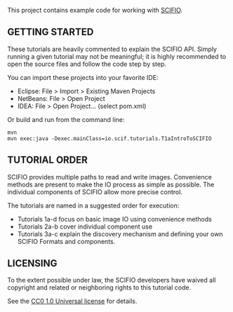 This project contains example code for working with [SCIFIO][1].


GETTING STARTED
---------------

These tutorials are heavily commented to explain the SCIFIO API.
Simply running a given tutorial may not be meaningful; it is
highly recommended to open the source files and follow the code
step by step.

You can import these projects into your favorite IDE:

  * Eclipse: File > Import > Existing Maven Projects
  * NetBeans: File > Open Project
  * IDEA: File > Open Project... (select pom.xml)

Or build and run from the command line:

    mvn
    mvn exec:java -Dexec.mainClass=io.scif.tutorials.T1aIntroToSCIFIO

TUTORIAL ORDER
-------------
SCIFIO provides multiple paths to read and write images. Convenience
methods are present to make the IO process as simple as possible. The
individual components of SCIFIO allow more precise control.

The tutorials are named in a suggested order for execution:
  * Tutorials 1a-d focus on basic image IO using convenience methods
  * Tutorials 2a-b cover individual component use
  * Tutorials 3a-c explain the discovery mechanism and defining
    your own SCIFIO Formats and components.

LICENSING
---------

To the extent possible under law, the SCIFIO developers have waived
all copyright and related or neighboring rights to this tutorial code.

See the [CC0 1.0 Universal license][2] for details.

[1]: http://loci.wisc.edu/software/scifio
[2]: http://creativecommons.org/publicdomain/zero/1.0/


